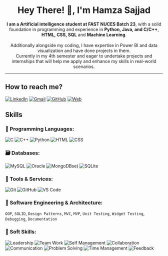 <h1 align="center">Hey There! 👋, I'm Hamza Sajjad</h1>

<p align="center">
  <b>I am a Artificial intelligence student at FAST NUCES Batch 23</b>, with a solid foundation in programming and experience in <b>Python, Java, and C/C++</b>, <b>HTML, CSS, SQL</b> and <b>Machine Learning</b>.
  <br><br>
  Additionally alongside my coding, I have expertise in Power BI and data visualization and have done projects in them.
  <br>
  Currently in my 4th semester and eager to undertake projects and internships that will help me apply and enhance my skills in real-world scenarios.
</p>


---


## How to reach me?

[![LinkedIn](https://img.shields.io/badge/-LinkedIn-blue?style=flat&logo=linkedin)](https://www.linkedin.com/in/hamza-sajjad-9aa970292/)
[![Gmail](https://img.shields.io/badge/-Gmail-red?style=flat&logo=gmail)](mailto:hamzasajjad097@gmail.com)
[![GitHub](https://img.shields.io/badge/-GitHub-181717?style=flat&logo=github)]([https://github.com](https://github.com/hamzaa977))
[![Web](https://img.shields.io/badge/-Website-black?style=flat&logo=google-chrome)](https://yourwebsite.com)


## Skills

### 🚀 Programming Languages:
![C](https://img.shields.io/badge/-C-00599C?style=flat&logo=c)
![C++](https://img.shields.io/badge/-C++-00599C?style=flat&logo=cplusplus)
![Python](https://img.shields.io/badge/-Python-3776AB?style=flat&logo=python)
![HTML](https://img.shields.io/badge/-HTML5-E34F26?style=flat&logo=html5)
![CSS](https://img.shields.io/badge/-CSS3-1572B6?style=flat&logo=css3)



### 🗃️ Databases:
![MySQL](https://img.shields.io/badge/-MySQL-4479A1?style=flat&logo=mysql)
![Oracle](https://img.shields.io/badge/-Oracle-F80000?style=flat&logo=oracle)
![MongoDB](https://img.shields.io/badge/-MongoDB-47A248?style=flat&logo=mongodb)se)
![SQLite](https://img.shields.io/badge/-SQLite-003B57?style=flat&logo=sqlite)

### 🔧 Tools & Services:
![Git](https://img.shields.io/badge/-Git-F05032?style=flat&logo=git)
![GitHub](https://img.shields.io/badge/-GitHub-181717?style=flat&logo=github)
![VS Code](https://img.shields.io/badge/-VS_Code-007ACC?style=flat&logo=visual-studio-code)

### 🧠 Software Engineering & Architecture:
`OOP`, `SOLID`, `Design Patterns`, `MVC`, `MVP`, `Unit Testing`, `Widget Testing`,  `Debugging`, `Documentation`

### 🤝 Soft Skills:
![Leadership](https://img.shields.io/badge/-Leadership-4169E1)
![Team Work](https://img.shields.io/badge/-Team_Work-1E90FF)
![Self Management](https://img.shields.io/badge/-Self_Management-00BFFF)
![Collaboration](https://img.shields.io/badge/-Collaboration-4682B4)
![Communication](https://img.shields.io/badge/-Communication-5F9EA0)
![Problem Solving](https://img.shields.io/badge/-Problem_Solving-6495ED)
![Time Management](https://img.shields.io/badge/-Time_Management-4682B4)
![Feedback](https://img.shields.io/badge/-Feedback-6A5ACD)
